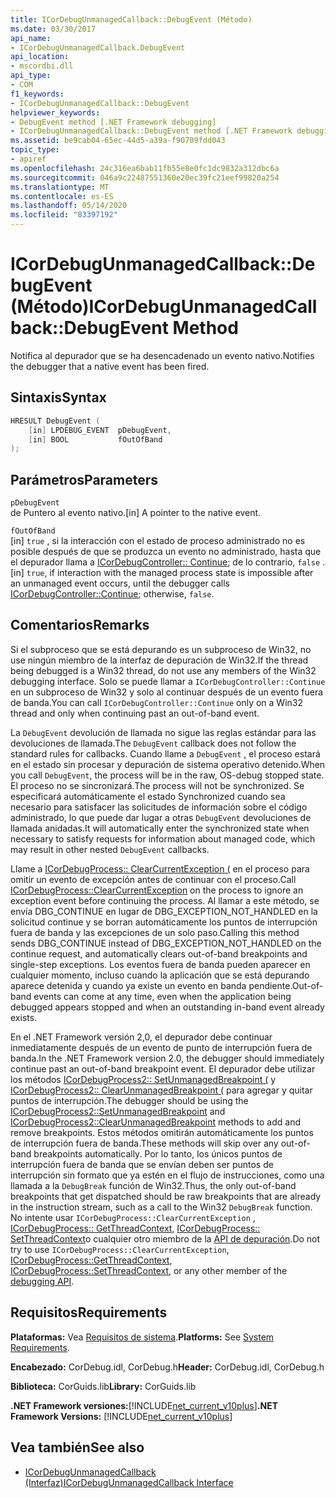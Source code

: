 ```yaml
---
title: ICorDebugUnmanagedCallback::DebugEvent (Método)
ms.date: 03/30/2017
api_name:
- ICorDebugUnmanagedCallback.DebugEvent
api_location:
- mscordbi.dll
api_type:
- COM
f1_keywords:
- ICorDebugUnmanagedCallback::DebugEvent
helpviewer_keywords:
- DebugEvent method [.NET Framework debugging]
- ICorDebugUnmanagedCallback::DebugEvent method [.NET Framework debugging]
ms.assetid: be9cab04-65ec-44d5-a39a-f90709fdd043
topic_type:
- apiref
ms.openlocfilehash: 24c316ea6bab11fb55e8e0fc1dc9832a312dbc6a
ms.sourcegitcommit: 046a9c22487551360e20ec39fc21eef99820a254
ms.translationtype: MT
ms.contentlocale: es-ES
ms.lasthandoff: 05/14/2020
ms.locfileid: "83397192"
---
```

# <a name="icordebugunmanagedcallbackdebugevent-method"></a><span data-ttu-id="b12ef-102">ICorDebugUnmanagedCallback::DebugEvent (Método)</span><span class="sxs-lookup"><span data-stu-id="b12ef-102">ICorDebugUnmanagedCallback::DebugEvent Method</span></span>
<span data-ttu-id="b12ef-103">Notifica al depurador que se ha desencadenado un evento nativo.</span><span class="sxs-lookup"><span data-stu-id="b12ef-103">Notifies the debugger that a native event has been fired.</span></span>  
  
## <a name="syntax"></a><span data-ttu-id="b12ef-104">Sintaxis</span><span class="sxs-lookup"><span data-stu-id="b12ef-104">Syntax</span></span>  
  
```cpp  
HRESULT DebugEvent (  
    [in] LPDEBUG_EVENT  pDebugEvent,  
    [in] BOOL           fOutOfBand  
);  
```  
  
## <a name="parameters"></a><span data-ttu-id="b12ef-105">Parámetros</span><span class="sxs-lookup"><span data-stu-id="b12ef-105">Parameters</span></span>  
 `pDebugEvent`  
 <span data-ttu-id="b12ef-106">de Puntero al evento nativo.</span><span class="sxs-lookup"><span data-stu-id="b12ef-106">[in] A pointer to the native event.</span></span>  
  
 `fOutOfBand`  
 <span data-ttu-id="b12ef-107">[in] `true` , si la interacción con el estado de proceso administrado no es posible después de que se produzca un evento no administrado, hasta que el depurador llama a [ICorDebugController:: Continue](icordebugcontroller-continue-method.md); de lo contrario, `false` .</span><span class="sxs-lookup"><span data-stu-id="b12ef-107">[in] `true`, if interaction with the managed process state is impossible after an unmanaged event occurs, until the debugger calls [ICorDebugController::Continue](icordebugcontroller-continue-method.md); otherwise, `false`.</span></span>  
  
## <a name="remarks"></a><span data-ttu-id="b12ef-108">Comentarios</span><span class="sxs-lookup"><span data-stu-id="b12ef-108">Remarks</span></span>  
 <span data-ttu-id="b12ef-109">Si el subproceso que se está depurando es un subproceso de Win32, no use ningún miembro de la interfaz de depuración de Win32.</span><span class="sxs-lookup"><span data-stu-id="b12ef-109">If the thread being debugged is a Win32 thread, do not use any members of the Win32 debugging interface.</span></span> <span data-ttu-id="b12ef-110">Solo se puede llamar a `ICorDebugController::Continue` en un subproceso de Win32 y solo al continuar después de un evento fuera de banda.</span><span class="sxs-lookup"><span data-stu-id="b12ef-110">You can call `ICorDebugController::Continue` only on a Win32 thread and only when continuing past an out-of-band event.</span></span>  
  
 <span data-ttu-id="b12ef-111">La `DebugEvent` devolución de llamada no sigue las reglas estándar para las devoluciones de llamada.</span><span class="sxs-lookup"><span data-stu-id="b12ef-111">The `DebugEvent` callback does not follow the standard rules for callbacks.</span></span> <span data-ttu-id="b12ef-112">Cuando llame a `DebugEvent` , el proceso estará en el estado sin procesar y depuración de sistema operativo detenido.</span><span class="sxs-lookup"><span data-stu-id="b12ef-112">When you call `DebugEvent`, the process will be in the raw, OS-debug stopped state.</span></span> <span data-ttu-id="b12ef-113">El proceso no se sincronizará.</span><span class="sxs-lookup"><span data-stu-id="b12ef-113">The process will not be synchronized.</span></span> <span data-ttu-id="b12ef-114">Se especificará automáticamente el estado Synchronized cuando sea necesario para satisfacer las solicitudes de información sobre el código administrado, lo que puede dar lugar a otras `DebugEvent` devoluciones de llamada anidadas.</span><span class="sxs-lookup"><span data-stu-id="b12ef-114">It will automatically enter the synchronized state when necessary to satisfy requests for information about managed code, which may result in other nested `DebugEvent` callbacks.</span></span>  
  
 <span data-ttu-id="b12ef-115">Llame a [ICorDebugProcess:: ClearCurrentException (](icordebugprocess-clearcurrentexception-method.md) en el proceso para omitir un evento de excepción antes de continuar con el proceso.</span><span class="sxs-lookup"><span data-stu-id="b12ef-115">Call [ICorDebugProcess::ClearCurrentException](icordebugprocess-clearcurrentexception-method.md) on the process to ignore an exception event before continuing the process.</span></span> <span data-ttu-id="b12ef-116">Al llamar a este método, se envía DBG_CONTINUE en lugar de DBG_EXCEPTION_NOT_HANDLED en la solicitud continue y se borran automáticamente los puntos de interrupción fuera de banda y las excepciones de un solo paso.</span><span class="sxs-lookup"><span data-stu-id="b12ef-116">Calling this method sends DBG_CONTINUE instead of DBG_EXCEPTION_NOT_HANDLED on the continue request, and automatically clears out-of-band breakpoints and single-step exceptions.</span></span> <span data-ttu-id="b12ef-117">Los eventos fuera de banda pueden aparecer en cualquier momento, incluso cuando la aplicación que se está depurando aparece detenida y cuando ya existe un evento en banda pendiente.</span><span class="sxs-lookup"><span data-stu-id="b12ef-117">Out-of-band events can come at any time, even when the application being debugged appears stopped and when an outstanding in-band event already exists.</span></span>  
  
 <span data-ttu-id="b12ef-118">En el .NET Framework versión 2,0, el depurador debe continuar inmediatamente después de un evento de punto de interrupción fuera de banda.</span><span class="sxs-lookup"><span data-stu-id="b12ef-118">In the .NET Framework version 2.0, the debugger should immediately continue past an out-of-band breakpoint event.</span></span> <span data-ttu-id="b12ef-119">El depurador debe utilizar los métodos [ICorDebugProcess2:: SetUnmanagedBreakpoint (](icordebugprocess2-setunmanagedbreakpoint-method.md) y [ICorDebugProcess2:: ClearUnmanagedBreakpoint (](icordebugprocess2-clearunmanagedbreakpoint-method.md) para agregar y quitar puntos de interrupción.</span><span class="sxs-lookup"><span data-stu-id="b12ef-119">The debugger should be using the [ICorDebugProcess2::SetUnmanagedBreakpoint](icordebugprocess2-setunmanagedbreakpoint-method.md) and [ICorDebugProcess2::ClearUnmanagedBreakpoint](icordebugprocess2-clearunmanagedbreakpoint-method.md) methods to add and remove breakpoints.</span></span> <span data-ttu-id="b12ef-120">Estos métodos omitirán automáticamente los puntos de interrupción fuera de banda.</span><span class="sxs-lookup"><span data-stu-id="b12ef-120">These methods will skip over any out-of-band breakpoints automatically.</span></span> <span data-ttu-id="b12ef-121">Por lo tanto, los únicos puntos de interrupción fuera de banda que se envían deben ser puntos de interrupción sin formato que ya estén en el flujo de instrucciones, como una llamada a la `DebugBreak` función de Win32.</span><span class="sxs-lookup"><span data-stu-id="b12ef-121">Thus, the only out-of-band breakpoints that get dispatched should be raw breakpoints that are already in the instruction stream, such as a call to the Win32 `DebugBreak` function.</span></span> <span data-ttu-id="b12ef-122">No intente usar `ICorDebugProcess::ClearCurrentException` , [ICorDebugProcess:: GetThreadContext](icordebugprocess-getthreadcontext-method.md), [ICorDebugProcess:: SetThreadContext](icordebugprocess-setthreadcontext-method.md)o cualquier otro miembro de la [API de depuración](index.md).</span><span class="sxs-lookup"><span data-stu-id="b12ef-122">Do not try to use `ICorDebugProcess::ClearCurrentException`, [ICorDebugProcess::GetThreadContext](icordebugprocess-getthreadcontext-method.md), [ICorDebugProcess::SetThreadContext](icordebugprocess-setthreadcontext-method.md), or any other member of the [debugging API](index.md).</span></span>  
  
## <a name="requirements"></a><span data-ttu-id="b12ef-123">Requisitos</span><span class="sxs-lookup"><span data-stu-id="b12ef-123">Requirements</span></span>  
 <span data-ttu-id="b12ef-124">**Plataformas:** Vea [Requisitos de sistema](../../get-started/system-requirements.md).</span><span class="sxs-lookup"><span data-stu-id="b12ef-124">**Platforms:** See [System Requirements](../../get-started/system-requirements.md).</span></span>  
  
 <span data-ttu-id="b12ef-125">**Encabezado:** CorDebug.idl, CorDebug.h</span><span class="sxs-lookup"><span data-stu-id="b12ef-125">**Header:** CorDebug.idl, CorDebug.h</span></span>  
  
 <span data-ttu-id="b12ef-126">**Biblioteca:** CorGuids.lib</span><span class="sxs-lookup"><span data-stu-id="b12ef-126">**Library:** CorGuids.lib</span></span>  
  
 <span data-ttu-id="b12ef-127">**.NET Framework versiones:**[!INCLUDE[net_current_v10plus](../../../../includes/net-current-v10plus-md.md)]</span><span class="sxs-lookup"><span data-stu-id="b12ef-127">**.NET Framework Versions:** [!INCLUDE[net_current_v10plus](../../../../includes/net-current-v10plus-md.md)]</span></span>  
  
## <a name="see-also"></a><span data-ttu-id="b12ef-128">Vea también</span><span class="sxs-lookup"><span data-stu-id="b12ef-128">See also</span></span>

- [<span data-ttu-id="b12ef-129">ICorDebugUnmanagedCallback (Interfaz)</span><span class="sxs-lookup"><span data-stu-id="b12ef-129">ICorDebugUnmanagedCallback Interface</span></span>](icordebugunmanagedcallback-interface.md)
